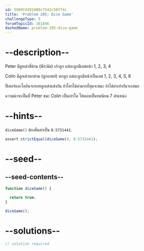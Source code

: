 ```yaml
---
id: 5900f4391000cf542c50ff4c
title: 'Problem 205: Dice Game'
challengeType: 5
forumTopicId: 301846
dashedName: problem-205-dice-game
---
```


# --description--

Peter มีลูกเต๋าสี่ด้าน (พีระมิด) เก้าลูก แต่ละลูกมีเลขหน้า 1, 2, 3, 4

Colin มีลูกเต๋าหกด้าน (ลูกบาศก์) หกลูก แต่ละลูกมีหน้าเป็นเลข 1, 2, 3, 4, 5, 6

ปีเตอร์และโคลินจะทอยลูกเต๋าแข่งกัน ถ้าใครได้ค่ามากที่สุดจะชนะ ถ้าได้ค่าเท่ากันจะเสมอ

ความน่าจะเป็นที่ Peter ชนะ Colin เป็นเท่าใด ให้ตอบเป็นทศนิยม 7 ตำแหน่ง

# --hints--

`diceGame()` ต้องคืนค่าเป็น `0.5731441`.

```js
assert.strictEqual(diceGame(), 0.5731441);
```

# --seed--

## --seed-contents--

```js
function diceGame() {

  return true;
}

diceGame();
```

# --solutions--

```js
// solution required
```
